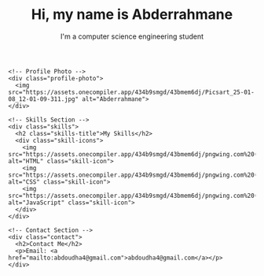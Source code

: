 <!DOCTYPE html>
<html lang="en">
<head>
  <meta charset="UTF-8">
  <meta name="viewport" content="width=device-width, initial-scale=1.0">
  <title>Abderrahmane - Portfolio</title>
  <link rel="stylesheet" href="styles.css">
</head>
<body>
  <div class="container">
    <!-- Header Section -->
    <header>
      <h1>
        <span class="greeting">Hi, my name is</span>
        <span class="name">Abderrahmane</span>
      </h1>
      <p>I'm a computer science engineering student</p>
    </header>

    <!-- Profile Photo -->
    <div class="profile-photo">
      <img src="https://assets.onecompiler.app/434b9smgd/43bmem6dj/Picsart_25-01-08_12-01-09-311.jpg" alt="Abderrahmane">
    </div>

    <!-- Skills Section -->
    <div class="skills">
      <h2 class="skills-title">My Skills</h2>
      <div class="skill-icons">
        <img src="https://assets.onecompiler.app/434b9smgd/43bmem6dj/pngwing.com%20(3).png" alt="HTML" class="skill-icon">
        <img src="https://assets.onecompiler.app/434b9smgd/43bmem6dj/pngwing.com%20(5).png" alt="CSS" class="skill-icon">
        <img src="https://assets.onecompiler.app/434b9smgd/43bmem6dj/pngwing.com%20(6).png" alt="JavaScript" class="skill-icon">
      </div>
    </div>

    <!-- Contact Section -->
    <div class="contact">
      <h2>Contact Me</h2>
      <p>Email: <a href="mailto:abdoudha4@gmail.com">abdoudha4@gmail.com</a></p>
    </div>
  </div>

  <script src="script.js"></script>
</body>
</html>

